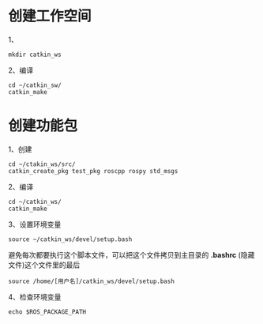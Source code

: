 # 创建工作空间
1、
```
mkdir catkin_ws
```
2、编译
```
cd ~/catkin_sw/
catkin_make
```
# 创建功能包
1、创建
```
cd ~/ctakin_ws/src/
catkin_create_pkg test_pkg roscpp rospy std_msgs
```
2、编译
```
cd ~/catkin_ws/
catkin_make
```
3、设置环境变量
```
source ~/catkin_ws/devel/setup.bash
```
避免每次都要执行这个脚本文件，可以把这个文件拷贝到主目录的 **.bashrc** (隐藏文件)这个文件里的最后
```
source /home/[用户名]/catkin_ws/devel/setup.bash
```
4、检查环境变量
```
echo $ROS_PACKAGE_PATH
```







